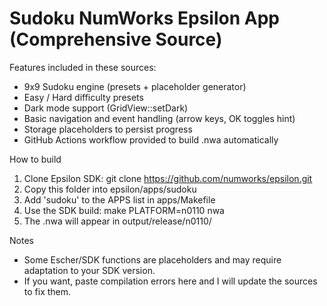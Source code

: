 Sudoku NumWorks Epsilon App (Comprehensive Source)
=================================================

Features included in these sources:
- 9x9 Sudoku engine (presets + placeholder generator)
- Easy / Hard difficulty presets
- Dark mode support (GridView::setDark)
- Basic navigation and event handling (arrow keys, OK toggles hint)
- Storage placeholders to persist progress
- GitHub Actions workflow provided to build .nwa automatically

How to build
1. Clone Epsilon SDK: git clone https://github.com/numworks/epsilon.git
2. Copy this folder into epsilon/apps/sudoku
3. Add 'sudoku' to the APPS list in apps/Makefile
4. Use the SDK build: make PLATFORM=n0110 nwa
5. The .nwa will appear in output/release/n0110/

Notes
- Some Escher/SDK functions are placeholders and may require adaptation to your SDK version.
- If you want, paste compilation errors here and I will update the sources to fix them.